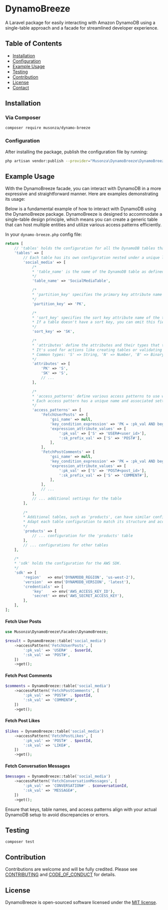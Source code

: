 # DynamoBreeze

A Laravel package for easily interacting with Amazon DynamoDB using a single-table approach and a facade for streamlined developer experience.

## Table of Contents

- [Installation](#installation)
- [Configuration](#configuration)
- [Example Usage](#example-usage)
- [Testing](#testing)
- [Contribution](#contribution)
- [License](#license)
- [Contact](#contact)

## Installation

### Via Composer

```bash
composer require musonza/dynamo-breeze
```

### Configuration

After installing the package, publish the configuration file by running:

```bash
php artisan vendor:publish --provider="Musonza\DynamoBreeze\DynamoBreezeServiceProvider" --tag="config"
```

## Example Usage

With the DynamoBreeze facade, you can interact with DynamoDB in a more expressive and straightforward manner. Here are examples demonstrating its usage:

Below is a fundamental example of how to interact with DynamoDB using the DynamoBreeze package. DynamoBreeze is designed to accommodate a single-table design principle, which means you can create a generic table that can host multiple entities and utilize various access patterns efficiently.

In your `dynamo-breeze.php` config file:

```php
return [
    // 'tables' holds the configuration for all the DynamoDB tables that this package will interact with.
    'tables' => [
        // Each table has its own configuration nested under a unique logical identifier used in your application code to reference the table configuration.
        'social_media' => [
            /*
            * 'table_name' is the name of the DynamoDB table as defined in AWS.
            */
            'table_name' => 'SocialMediaTable',

            /*
            * 'partition_key' specifies the primary key attribute name of the table.
            */
            'partition_key' => 'PK',

            /*
            * 'sort_key' specifies the sort key attribute name of the table.
            * If a table doesn't have a sort key, you can omit this field.
            */
            'sort_key' => 'SK',

            /*
            * 'attributes' define the attributes and their types that the model will interact with.
            * It's used for actions like creating tables or validating input.
            * Common types: 'S' => String, 'N' => Number, 'B' => Binary.
            */
            'attributes' => [
                'PK' => 'S',
                'SK' => 'S',
                // ...
            ],

            /*
            * 'access_patterns' define various access patterns to use with the table.
            * Each access pattern has a unique name and associated settings.
            */
            'access_patterns' => [
                'FetchUserPosts' => [
                    'gsi_name' => null,
                    'key_condition_expression' => 'PK = :pk_val AND begins_with(SK, :sk_prefix_val)',
                    'expression_attribute_values' => [
                        ':pk_val' => ['S' => 'USER#<user_id>'],
                        ':sk_prefix_val' => ['S' => 'POST#'],
                    ],
                ],
                'FetchPostComments' => [
                    'gsi_name' => null,
                    'key_condition_expression' => 'PK = :pk_val AND begins_with(SK, :sk_prefix_val)',
                    'expression_attribute_values' => [
                        ':pk_val' => ['S' => 'POST#<post_id>'],
                        ':sk_prefix_val' => ['S' => 'COMMENT#'],
                    ],
                ],
                // ...
            ],
            // ... additional settings for the table
        ],
        
        /*
        * Additional tables, such as 'products', can have similar configurations.
        * Adapt each table configuration to match its structure and access patterns in DynamoDB.
        */
        'products' => [
            // ... configuration for the 'products' table
        ],
        // ... configurations for other tables
    ],

    /*
    * 'sdk' holds the configuration for the AWS SDK.
    */
    'sdk' => [
        'region'   => env('DYNAMODB_REGION', 'us-west-2'),
        'version'  => env('DYNAMODB_VERSION', 'latest'),
        'credentials' => [
            'key'    => env('AWS_ACCESS_KEY_ID'),
            'secret' => env('AWS_SECRET_ACCESS_KEY'),
        ],
    ],
];
```

#### Fetch User Posts

```php
use Musonza\DynamoBreeze\Facades\DynamoBreeze;

$result = DynamoBreeze::table('social_media')
    ->accessPattern('FetchUserPosts', [
        ':pk_val' => 'USER#' . $userId,
        ':sk_val' => 'POST#',
    ])
    ->get();
```

#### Fetch Post Comments

```php
$comments = DynamoBreeze::table('social_media')
    ->accessPattern('FetchPostComments', [
        ':pk_val' => 'POST#' . $postId,
        ':sk_val' => 'COMMENT#',
    ])
    ->get();
```

#### Fetch Post Likes

```php
$likes = DynamoBreeze::table('social_media')
    ->accessPattern('FetchPostLikes', [
        ':pk_val' => 'POST#' . $postId,
        ':sk_val' => 'LIKE#',
    ])
    ->get();
```

#### Fetch Conversation Messages

```php
$messages = DynamoBreeze::table('social_media')
    ->accessPattern('FetchConversationMessages', [
        ':pk_val' => 'CONVERSATION#' . $conversationId,
        ':sk_val' => 'MESSAGE#',
    ])
    ->get();
```

Ensure that keys, table names, and access patterns align with your actual DynamoDB setup to avoid discrepancies or errors.

## Testing

`composer test`

## Contribution

Contributions are welcome and will be fully credited. Please see [CONTRIBUTING](.github/CONTRIBUTING.md) and [CODE_OF_CONDUCT](.github/CODE_OF_CONDUCT.md) for details.

## License

DynamoBreeze is open-sourced software licensed under the [MIT license](LICENSE.md).
